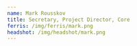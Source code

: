 ```yaml
---
name: Mark Rousskov
title: Secretary, Project Director, Core
ferris: /img/ferris/mark.png
headshot: /img/headshot/mark.png
---
```

